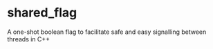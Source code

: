 # shared_flag
A one-shot boolean flag to facilitate safe and easy signalling between threads in C++
